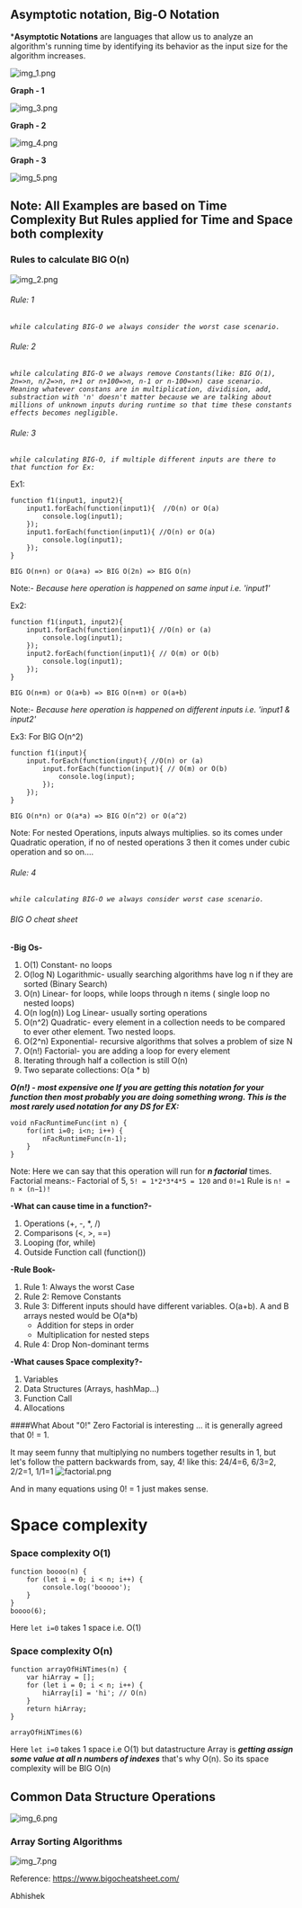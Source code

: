 ## Asymptotic notation, Big-O Notation
***Asymptotic Notations** are languages that allow us to analyze an algorithm's running time by identifying its behavior as the input size for the algorithm increases.

![img_1.png](images/img_1.png)

**Graph - 1**

![img_3.png](images/img_3.png)

**Graph - 2**

![img_4.png](images/img_4.png)

**Graph - 3**

![img_5.png](images/img_5.png)

## Note: All Examples are based on Time Complexity But Rules applied for Time and Space both complexity
### Rules to calculate BIG O(n)
![img_2.png](images/img_2.png)

###### *Rule: 1*
_`while calculating BIG-O we always consider the worst case scenario.`_
###### *Rule: 2*
_`while calculating BIG-O we always remove Constants(like: BIG O(1), 2n=>n, n/2=>n, n+1 or n+100=>n, n-1 or n-100=>n) case scenario. Meaning whatever constans are in multiplication, dividision, add, substraction with 'n' doesn't matter because we are talking about millions of unknown inputs during runtime so that time these constants effects becomes negligible.`_
###### *Rule: 3*
_`while calculating BIG-O, if multiple different inputs are there to that function for Ex:`_

Ex1:

    function f1(input1, input2){
        input1.forEach(function(input1){  //O(n) or O(a)
            console.log(input1);
        });
        input1.forEach(function(input1){ //O(n) or O(a)
            console.log(input1);
        });
    }


`BIG O(n+n) or O(a+a) => BIG O(2n) => BIG O(n)`

Note:- *Because here operation is happened on same input i.e. 'input1'*

Ex2:

    function f1(input1, input2){
        input1.forEach(function(input1){ //O(n) or (a)
            console.log(input1);
        });
        input2.forEach(function(input1){ // O(m) or O(b)
            console.log(input1);
        });
    }

`BIG O(n+m) or O(a+b) => BIG O(n+m) or O(a+b)`

Note:- *Because here operation is happened on different inputs i.e. 'input1 & input2'*

Ex3: For BIG O(n^2)

    function f1(input){
        input.forEach(function(input){ //O(n) or (a)
            input.forEach(function(input){ // O(m) or O(b)
                console.log(input);
            });
        });
    }

`BIG O(n*n) or O(a*a) => BIG O(n^2) or O(a^2)`

Note: For nested Operations, inputs always multiplies. so its comes under Quadratic operation, if no of nested operations 3 then it comes under cubic operation and so on.... 
###### *Rule: 4*
_`while calculating BIG-O we always consider worst case scenario.`_

###### *BIG O cheat sheet*
**-Big Os-**

1. O(1) Constant- no loops
2. O(log N) Logarithmic- usually searching algorithms have log n if they are sorted (Binary Search)
3. O(n) Linear- for loops, while loops through n items ( single loop no nested loops)
4. O(n log(n)) Log Linear- usually sorting operations
5. O(n^2) Quadratic- every element in a collection needs to be compared to ever other element. Two nested loops.
6. O(2^n) Exponential- recursive algorithms that solves a problem of size N
7. O(n!) Factorial- you are adding a loop for every element
8. Iterating through half a collection is still O(n)
9. Two separate collections: O(a * b)


***O(n!) - most expensive one If you are getting this notation for your function then most probably you are doing something wrong. This is the most rarely used notation for any DS for EX:*** 

    void nFacRuntimeFunc(int n) {
        for(int i=0; i<n; i++) {
            nFacRuntimeFunc(n-1);
        }
    }
Note: Here we can say that this operation will run for ***n factorial*** times. 
Factorial means:- Factorial of 5, `5! = 1*2*3*4*5 = 120` and `0!=1` Rule is `n! = n × (n−1)!`

**-What can cause time in a function?-**

1. Operations (+, -, *, /)
2. Comparisons (<, >, ==)
3. Looping (for, while)
4. Outside Function call (function())

**-Rule Book-**

1. Rule 1: Always the worst Case
2. Rule 2: Remove Constants
3. Rule 3: Different inputs should have different variables. O(a+b). A and B arrays nested would be
O(a*b)
    + Addition for steps in order
    + Multiplication for nested steps 
4. Rule 4: Drop Non-dominant terms

**-What causes Space complexity?-**

1. Variables
2. Data Structures (Arrays, hashMap...)
3. Function Call
4. Allocations

####What About "0!"
Zero Factorial is interesting ... it is generally agreed that 0! = 1.

It may seem funny that multiplying no numbers together results in 1, but let's follow the pattern backwards from, say, 4! like this:
24/4=6, 6/3=2, 2/2=1, 1/1=1
![factorial.png](images/factorial.png)

And in many equations using 0! = 1 just makes sense.

# Space complexity
### Space complexity O(1)
    function boooo(n) {
        for (let i = 0; i < n; i++) {
            console.log('booooo');
        }
    }
    boooo(6);
Here `let i=0` takes 1 space i.e. O(1)
### Space complexity O(n)
    function arrayOfHiNTimes(n) {
        var hiArray = [];
        for (let i = 0; i < n; i++) {
            hiArray[i] = 'hi'; // O(n)
        }
        return hiArray;
    }

    arrayOfHiNTimes(6)
Here `let i=0` takes 1 space i.e O(1) but datastructure Array is **_getting assign some value at all n numbers of indexes_** that's why O(n). So its space complexity will be BIG O(n)

## Common Data Structure Operations
![img_6.png](images/img_6.png)

### Array Sorting Algorithms
![img_7.png](images/img_7.png)

Reference: https://www.bigocheatsheet.com/

Abhishek